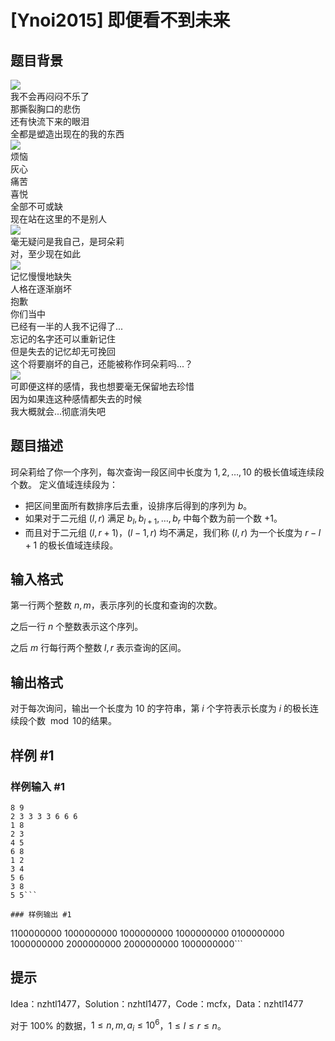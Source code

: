 # [Ynoi2015] 即便看不到未来

## 题目背景

![](https://cdn.luogu.com.cn/upload/pic/45556.png)  
我不会再闷闷不乐了  
那撕裂胸口的悲伤  
还有快流下来的眼泪  
全都是塑造出现在的我的东西  
![](https://cdn.luogu.com.cn/upload/pic/45557.png)  
烦恼  
灰心  
痛苦  
喜悦  
全部不可或缺  
现在站在这里的不是别人  
![](https://cdn.luogu.com.cn/upload/pic/45558.png)  
毫无疑问是我自己，是珂朵莉   
对，至少现在如此  
![](https://cdn.luogu.com.cn/upload/pic/45559.png)  
记忆慢慢地缺失  
人格在逐渐崩坏   
抱歉  
你们当中   
已经有一半的人我不记得了...   
忘记的名字还可以重新记住  
但是失去的记忆却无可挽回   
这个将要崩坏的自己，还能被称作珂朵莉吗...？  
![](https://cdn.luogu.com.cn/upload/pic/45560.png)  
可即便这样的感情，我也想要毫无保留地去珍惜   
因为如果连这种感情都失去的时候  
我大概就会...彻底消失吧   

## 题目描述

珂朵莉给了你一个序列，每次查询一段区间中长度为 $1,2,\ldots,10$ 的极长值域连续段个数。
定义值域连续段为：

* 把区间里面所有数排序后去重，设排序后得到的序列为 $b$。
* 如果对于二元组 $(l,r)$ 满足 $b_l,b_{l+1},\ldots,b_r$ 中每个数为前一个数 $+1$。
* 而且对于二元组 $(l,r+1)$，$(l-1,r)$ 均不满足，我们称 $(l,r)$ 为一个长度为 $r-l+1$ 的极长值域连续段。

## 输入格式

第一行两个整数 $n,m$，表示序列的长度和查询的次数。

之后一行 $n$ 个整数表示这个序列。

之后 $m$ 行每行两个整数 $l,r$ 表示查询的区间。


## 输出格式

对于每次询问，输出一个长度为 $10$ 的字符串，第 $i$ 个字符表示长度为 $i$ 的极长连续段个数 $\bmod 10$的结果。

## 样例 #1

### 样例输入 #1
```
8 9
2 3 3 3 3 6 6 6
1 8
2 3
4 5
6 8
1 2
3 4
5 6
3 8
5 5```

### 样例输出 #1

```
1100000000
1000000000
1000000000
1000000000
0100000000
1000000000
2000000000
2000000000
1000000000```

## 提示

Idea：nzhtl1477，Solution：nzhtl1477，Code：mcfx，Data：nzhtl1477

对于 $100\%$ 的数据，$1\leq n,m,a_i\leq10^6$，$1\leq l\leq r\leq n$。

